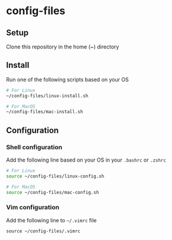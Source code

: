 # config-files

## Setup

Clone this repository in the home (~) directory

## Install

Run one of the following scripts based on your OS

```sh
# For Linux
~/config-files/linux-install.sh

# For MacOS
~/config-files/mac-install.sh
```

## Configuration

### Shell configuration

Add the following line based on your OS in your `.bashrc` or `.zshrc`

```sh
# For Linux
source ~/config-files/linux-config.sh

# For MacOS
source ~/config-files/mac-config.sh
```

### Vim configuration

Add the following line to `~/.vimrc` file

```vimrc
source ~/config-files/.vimrc
```
